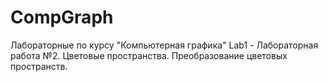 # CompGraph
Лабораторные по курсу "Компьютерная графика"
Lab1 - Лабораторная работа №2. Цветовые пространства. Преобразование цветовых пространств.
